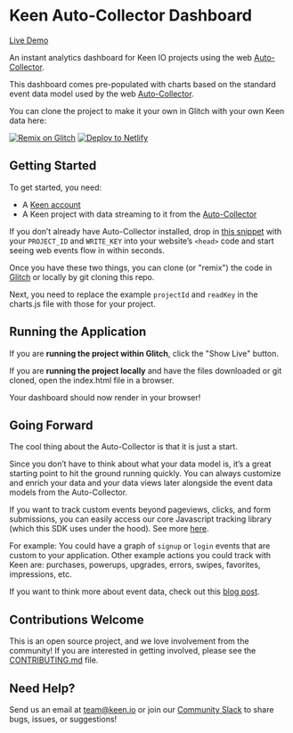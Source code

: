 # Keen Auto-Collector Dashboard

[Live Demo](https://keen.github.io/auto-collector-dashboard/)

An instant analytics dashboard for Keen IO projects using the web [Auto-Collector](https://keen.io/docs/streams/web-auto-collection/?s=gh_ac_dash).

This dashboard comes pre-populated with charts based on the standard event data model used by the web [Auto-Collector](https://keen.io/docs/streams/web-auto-collection/?s=gh_ac_dash).

You can clone the project to make it your own in Glitch with your own Keen data here:

[![Remix on Glitch](https://cdn.glitch.com/2703baf2-b643-4da7-ab91-7ee2a2d00b5b%2Fremix-button.svg)](https://glitch.com/edit/#!/remix/auto-collector-dashboard) [![Deploy to Netlify](https://www.netlify.com/img/deploy/button.svg)](https://app.netlify.com/start/deploy?repository=https://github.com/keen/auto-collector-dashboard)

## Getting Started

To get started, you need:
- A [Keen account](https://keen.io/signup?s=gh_ac_dash)
- A Keen project with data streaming to it from the [Auto-Collector](https://keen.io/docs/streams/web-auto-collection/?s=gh_ac_dash)

If you don’t already have Auto-Collector installed, drop in [this snippet](https://keen.io/docs/streams/web-auto-collection/) with your `PROJECT_ID` and `WRITE_KEY` into your website’s `<head>` code and start seeing web events flow in within seconds.

Once you have these two things, you can clone (or "remix") the code in [Glitch](https://glitch.com/edit/#!/remix/auto-collector-dashboard) or locally by git cloning this repo.

Next, you need to replace the example `projectId` and `readKey` in the charts.js file with those for your project.

## Running the Application

If you are **running the project within Glitch**, click the "Show Live" button.

If you are **running the project locally** and have the files downloaded or git cloned, open the index.html file in a browser.

Your dashboard should now render in your browser!

## Going Forward

The cool thing about the Auto-Collector is that it is just a start.

Since you don’t have to think about what your data model is, it’s a great starting point to hit the ground running quickly. You can always customize and enrich your data and your data views later alongside the event data models from the Auto-Collector.

If you want to track custom events beyond pageviews, clicks, and form submissions, you can easily access our core Javascript tracking library (which this SDK uses under the hood). See more [here](https://keen.io/docs/streams/web-auto-collection/?s=gh_ac_dash).

For example: You could have a graph of `signup` or `login` events that are custom to your application. Other example actions you could track with Keen are: purchases, powerups, upgrades, errors, swipes, favorites, impressions, etc.

If you want to think more about event data, check out this [blog post](https://blog.keen.io/analytics-for-hackers-how-to-think-about-event-data-cabeefe1f3d9?source=gh_ac_dash).

## Contributions Welcome

This is an open source project, and we love involvement from the community! If you are interested in getting involved, please see the [CONTRIBUTING.md](CONTRIBUTING) file.

## Need Help?

Send us an email at [team@keen.io](mailto:team@keen.io) or join our [Community Slack](http://slack.keen.io/) to share bugs, issues, or suggestions!

